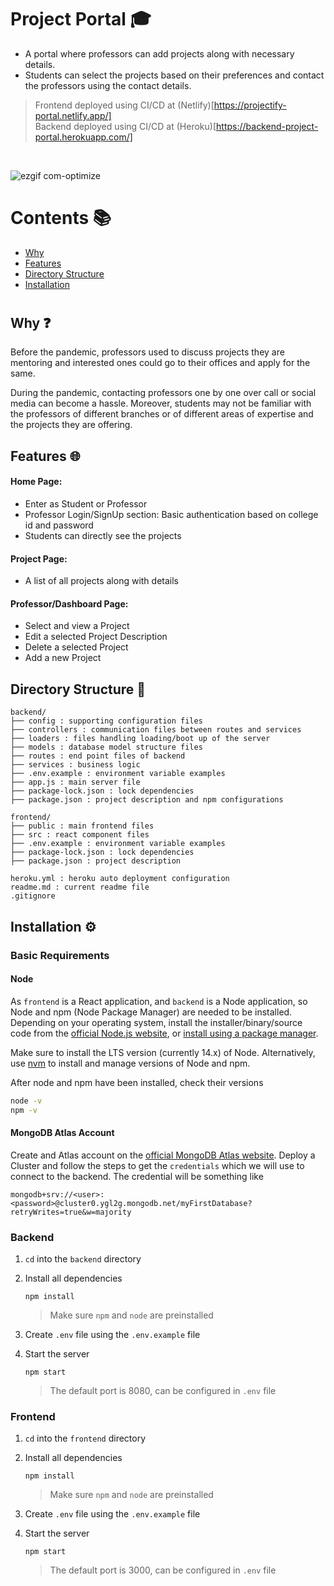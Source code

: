 # Project Portal &#127891;

- A portal where professors can add projects along with necessary details.
- Students can select the projects based on their preferences and contact the professors using the contact details.

> Frontend deployed using CI/CD at (Netlify)[https://projectify-portal.netlify.app/] <br>
> Backend deployed using CI/CD at (Heroku)[https://backend-project-portal.herokuapp.com/]
<br>

![ezgif com-optimize](https://user-images.githubusercontent.com/50241813/143494265-cbaac349-2cce-45cd-a051-e4befc8e599a.gif)

# Contents &#128218;

* [Why](#why) 
* [Features](#responsibilities)
* [Directory Structure](#directory-structure)
* [Installation](#installation)

#

<a name="why" />

## Why &#10067;

Before the pandemic, professors used to discuss projects they are mentoring and interested ones could go to their offices and apply for the same. 

During the pandemic, contacting professors one by one over call or social media can become a hassle. Moreover, students may not be familiar with the professors of different branches or of different areas of expertise and the projects they are offering. 


<a name="responsibilities" />

## Features &#127760;

#### Home Page:
- Enter as Student or Professor
- Professor Login/SignUp section: Basic authentication based on college id and password
- Students can directly see the projects

#### Project Page:
- A list of all projects along with details

#### Professor/Dashboard Page:
- Select and view a Project
- Edit a selected Project Description
- Delete a selected Project
- Add a new Project


<a name="directory-structure" />

## Directory Structure &#128193;

```
backend/
├── config : supporting configuration files
├── controllers : communication files between routes and services
├── loaders : files handling loading/boot up of the server
├── models : database model structure files
├── routes : end point files of backend
├── services : business logic
├── .env.example : environment variable examples
├── app.js : main server file
├── package-lock.json : lock dependencies 
├── package.json : project description and npm configurations

frontend/
├── public : main frontend files
├── src : react component files
├── .env.example : environment variable examples
├── package-lock.json : lock dependencies
├── package.json : project description

heroku.yml : heroku auto deployment configuration
readme.md : current readme file
.gitignore
```

<a name="installation" />

## Installation &#9881;

### Basic Requirements

#### Node

As `frontend` is a React application, and `backend` is a Node application, so Node and npm (Node Package Manager) are needed to be installed. Depending on your operating system, install the installer/binary/source code from the [official Node.js website](https://nodejs.org/en/download/), or [install using a package manager](https://nodejs.org/en/download/package-manager/).

Make sure to install the LTS version (currently 14.x) of Node. Alternatively, use [nvm](https://github.com/nvm-sh/nvm) to install and manage versions of Node and npm.

After node and npm have been installed, check their versions
```bash
node -v
npm -v
```

#### MongoDB Atlas Account

Create and Atlas account on the [official MongoDB Atlas website](https://www.mongodb.com/atlas/database). Deploy a Cluster and follow the steps to get the `credentials` which we will use to connect to the backend. The credential will be something like 
```
mongodb+srv://<user>:<password>@cluster0.ygl2g.mongodb.net/myFirstDatabase?retryWrites=true&w=majority
```

### Backend

1. `cd` into the `backend` directory
2. Install all dependencies 
    ```
    npm install
    ```

    > Make sure `npm` and `node` are preinstalled

3. Create `.env` file using the `.env.example` file
3. Start the server
    ```
    npm start
    ```

    > The default port is 8080, can be configured in `.env` file

### Frontend

1. `cd` into the `frontend` directory
2. Install all dependencies 
    ```
    npm install
    ```

    > Make sure `npm` and `node` are preinstalled

3. Create `.env` file using the `.env.example` file
3. Start the server
    ```
    npm start
    ```

    > The default port is 3000, can be configured in `.env` file

